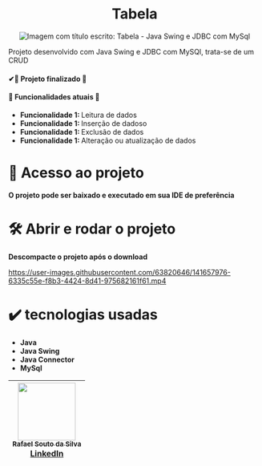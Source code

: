 <h1 align="center">Tabela</h1>
<p align="center">
  <img src="https://github.com/Rafael-a11y/tabela-de-frutas/assets/63820646/1c0e4ab8-2775-4ff8-8149-6267112de601#vitrinedev" 
    alt="Imagem com título escrito: Tabela - Java Swing e JDBC com MySql">
</p>

<p>Projeto desenvolvido com Java Swing e JDBC com MySQl, trata-se de um CRUD</p>

<h4>✔🚧 Projeto finalizado 🚧</h4>

<h4>🔨 Funcionalidades atuais 🔨 </h4>

<ul>
  <li><strong>Funcionalidade 1: </strong>Leitura de dados</li>
  <li><strong>Funcionalidade 1: </strong>Inserção de dadoso</li>
  <li><strong>Funcionalidade 1: </strong>Exclusão de dados</li>
  <li><strong>Funcionalidade 1: </strong>Alteração ou atualização de dados</li>
</ul>



# 📁 Acesso ao projeto

**O projeto pode ser baixado e executado em sua IDE de preferência**

# 🛠️ Abrir e rodar o projeto

**Descompacte o projeto após o download**

https://user-images.githubusercontent.com/63820646/141657976-6335c55e-f8b3-4424-8d41-975682161f61.mp4

# ✔️ tecnologias usadas
<ul>
  <li><strong>Java</strong></li>
  <li><strong>Java Swing</strong></li>
  <li><strong>Java Connector</strong></li>
  <li><strong>MySql</strong></li>
</ul>

| [<img src="https://github.com/Rafael-a11y/SeteDiasDeCodigoProgramacao/assets/63820646/c4ef5e3f-3a75-4eab-93c5-2f4b38b9b275" width=115><br><sub>Rafael Souto da Silva</sub><br><a href="https://www.linkedin.com/in/rafael-souto-da-silva-920335211/" target="_blank">LinkedIn</a>](https://www.linkedin.com/in/rafael-souto-da-silva-920335211/) |
| :---: |
